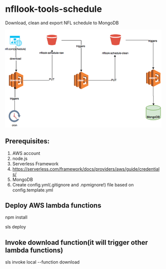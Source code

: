 # nfllook-tools-schedule
Download, clean and export NFL schedule to MongoDB

![nfllook-tools-schedule overview](nfllook-tools-schedule.png)

## Prerequisites:
1. AWS account
2. node.js
3. Serverless Framework
4. https://serverless.com/framework/docs/providers/aws/guide/credentials/
5. MongoDB
6. Create config.yml(.gitignore and .npmignore!) file based on config.template.yml

## Deploy AWS lambda functions
npm install

sls deploy

## Invoke download function(it will trigger other lambda functions)
sls invoke local --function download
